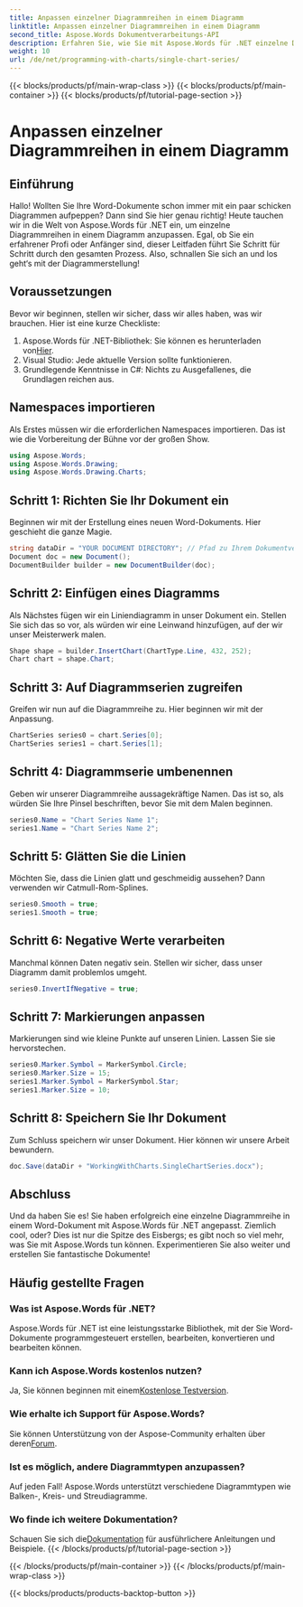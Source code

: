```yaml
---
title: Anpassen einzelner Diagrammreihen in einem Diagramm
linktitle: Anpassen einzelner Diagrammreihen in einem Diagramm
second_title: Aspose.Words Dokumentverarbeitungs-API
description: Erfahren Sie, wie Sie mit Aspose.Words für .NET einzelne Diagrammreihen in einem Word-Dokument anpassen. Folgen Sie unserer Schritt-für-Schritt-Anleitung für ein nahtloses Erlebnis.
weight: 10
url: /de/net/programming-with-charts/single-chart-series/
---
```


{{< blocks/products/pf/main-wrap-class >}}
{{< blocks/products/pf/main-container >}}
{{< blocks/products/pf/tutorial-page-section >}}

# Anpassen einzelner Diagrammreihen in einem Diagramm

## Einführung

Hallo! Wollten Sie Ihre Word-Dokumente schon immer mit ein paar schicken Diagrammen aufpeppen? Dann sind Sie hier genau richtig! Heute tauchen wir in die Welt von Aspose.Words für .NET ein, um einzelne Diagrammreihen in einem Diagramm anzupassen. Egal, ob Sie ein erfahrener Profi oder Anfänger sind, dieser Leitfaden führt Sie Schritt für Schritt durch den gesamten Prozess. Also, schnallen Sie sich an und los geht‘s mit der Diagrammerstellung!

## Voraussetzungen

Bevor wir beginnen, stellen wir sicher, dass wir alles haben, was wir brauchen. Hier ist eine kurze Checkliste:

1.  Aspose.Words für .NET-Bibliothek: Sie können es herunterladen von[Hier](https://releases.aspose.com/words/net/).
2. Visual Studio: Jede aktuelle Version sollte funktionieren.
3. Grundlegende Kenntnisse in C#: Nichts zu Ausgefallenes, die Grundlagen reichen aus.

## Namespaces importieren

Als Erstes müssen wir die erforderlichen Namespaces importieren. Das ist wie die Vorbereitung der Bühne vor der großen Show.

```csharp
using Aspose.Words;
using Aspose.Words.Drawing;
using Aspose.Words.Drawing.Charts;
```

## Schritt 1: Richten Sie Ihr Dokument ein

Beginnen wir mit der Erstellung eines neuen Word-Dokuments. Hier geschieht die ganze Magie.

```csharp
string dataDir = "YOUR DOCUMENT DIRECTORY"; // Pfad zu Ihrem Dokumentverzeichnis
Document doc = new Document();
DocumentBuilder builder = new DocumentBuilder(doc);
```

## Schritt 2: Einfügen eines Diagramms

Als Nächstes fügen wir ein Liniendiagramm in unser Dokument ein. Stellen Sie sich das so vor, als würden wir eine Leinwand hinzufügen, auf der wir unser Meisterwerk malen.

```csharp
Shape shape = builder.InsertChart(ChartType.Line, 432, 252);
Chart chart = shape.Chart;
```

## Schritt 3: Auf Diagrammserien zugreifen

Greifen wir nun auf die Diagrammreihe zu. Hier beginnen wir mit der Anpassung.

```csharp
ChartSeries series0 = chart.Series[0];
ChartSeries series1 = chart.Series[1];
```

## Schritt 4: Diagrammserie umbenennen

Geben wir unserer Diagrammreihe aussagekräftige Namen. Das ist so, als würden Sie Ihre Pinsel beschriften, bevor Sie mit dem Malen beginnen.

```csharp
series0.Name = "Chart Series Name 1";
series1.Name = "Chart Series Name 2";
```

## Schritt 5: Glätten Sie die Linien

Möchten Sie, dass die Linien glatt und geschmeidig aussehen? Dann verwenden wir Catmull-Rom-Splines.

```csharp
series0.Smooth = true;
series1.Smooth = true;
```

## Schritt 6: Negative Werte verarbeiten

Manchmal können Daten negativ sein. Stellen wir sicher, dass unser Diagramm damit problemlos umgeht.

```csharp
series0.InvertIfNegative = true;
```

## Schritt 7: Markierungen anpassen

Markierungen sind wie kleine Punkte auf unseren Linien. Lassen Sie sie hervorstechen.

```csharp
series0.Marker.Symbol = MarkerSymbol.Circle;
series0.Marker.Size = 15;
series1.Marker.Symbol = MarkerSymbol.Star;
series1.Marker.Size = 10;
```

## Schritt 8: Speichern Sie Ihr Dokument

Zum Schluss speichern wir unser Dokument. Hier können wir unsere Arbeit bewundern.

```csharp
doc.Save(dataDir + "WorkingWithCharts.SingleChartSeries.docx");
```

## Abschluss

Und da haben Sie es! Sie haben erfolgreich eine einzelne Diagrammreihe in einem Word-Dokument mit Aspose.Words für .NET angepasst. Ziemlich cool, oder? Dies ist nur die Spitze des Eisbergs; es gibt noch so viel mehr, was Sie mit Aspose.Words tun können. Experimentieren Sie also weiter und erstellen Sie fantastische Dokumente!

## Häufig gestellte Fragen

### Was ist Aspose.Words für .NET?
Aspose.Words für .NET ist eine leistungsstarke Bibliothek, mit der Sie Word-Dokumente programmgesteuert erstellen, bearbeiten, konvertieren und bearbeiten können.

### Kann ich Aspose.Words kostenlos nutzen?
Ja, Sie können beginnen mit einem[Kostenlose Testversion](https://releases.aspose.com/).

### Wie erhalte ich Support für Aspose.Words?
 Sie können Unterstützung von der Aspose-Community erhalten über deren[Forum](https://forum.aspose.com/c/words/8).

### Ist es möglich, andere Diagrammtypen anzupassen?
Auf jeden Fall! Aspose.Words unterstützt verschiedene Diagrammtypen wie Balken-, Kreis- und Streudiagramme.

### Wo finde ich weitere Dokumentation?
 Schauen Sie sich die[Dokumentation](https://reference.aspose.com/words/net/) für ausführlichere Anleitungen und Beispiele.
{{< /blocks/products/pf/tutorial-page-section >}}

{{< /blocks/products/pf/main-container >}}
{{< /blocks/products/pf/main-wrap-class >}}

{{< blocks/products/products-backtop-button >}}
